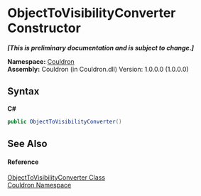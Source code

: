# ObjectToVisibilityConverter Constructor 
 _**\[This is preliminary documentation and is subject to change.\]**_

**Namespace:**&nbsp;<a href="N_Couldron">Couldron</a><br />**Assembly:**&nbsp;Couldron (in Couldron.dll) Version: 1.0.0.0 (1.0.0.0)

## Syntax

**C#**<br />
``` C#
public ObjectToVisibilityConverter()
```


## See Also


#### Reference
<a href="T_Couldron_ObjectToVisibilityConverter">ObjectToVisibilityConverter Class</a><br /><a href="N_Couldron">Couldron Namespace</a><br />